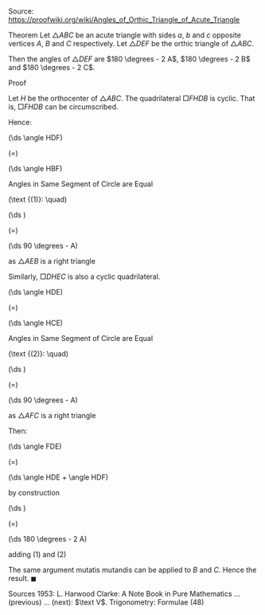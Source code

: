 # 

Source: https://proofwiki.org/wiki/Angles_of_Orthic_Triangle_of_Acute_Triangle

Theorem
Let $\triangle ABC$ be an acute triangle with sides $a$, $b$ and $c$ opposite vertices $A$, $B$ and $C$ respectively.
Let $\triangle DEF$ be the orthic triangle of $\triangle ABC$.

Then the angles of $\triangle DEF$ are $180 \degrees - 2 A$, $180 \degrees - 2 B$ and $180 \degrees - 2 C$.


Proof

Let $H$ be the orthocenter of $\triangle ABC$.
The quadrilateral $\Box FHDB$ is cyclic.
That is, $\Box FHDB$ can be circumscribed.

Hence:














\(\ds \angle HDF\)

\(=\)







\(\ds \angle HBF\)





Angles in Same Segment of Circle are Equal




\(\text {(1)}: \quad\)









\(\ds \)

\(=\)







\(\ds 90 \degrees - A\)





as $\triangle AEB$ is a right triangle




Similarly, $\Box DHEC$ is also a cyclic quadrilateral.














\(\ds \angle HDE\)

\(=\)







\(\ds \angle HCE\)





Angles in Same Segment of Circle are Equal




\(\text {(2)}: \quad\)









\(\ds \)

\(=\)







\(\ds 90 \degrees - A\)





as $\triangle AFC$ is a right triangle




Then:














\(\ds \angle FDE\)

\(=\)







\(\ds \angle HDE + \angle HDF\)





by construction














\(\ds \)

\(=\)







\(\ds 180 \degrees - 2 A\)





adding $(1)$ and $(2)$




The same argument mutatis mutandis can be applied to $B$ and $C$.
Hence the result.
$\blacksquare$


Sources
1953: L. Harwood Clarke: A Note Book in Pure Mathematics ... (previous) ... (next): $\text V$. Trigonometry: Formulae $(48)$




